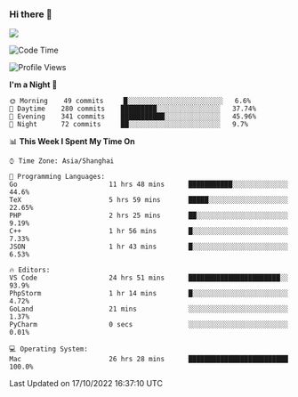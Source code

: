 ### Hi there 👋

<!--
**JJAYCHEN1e/jjaychen1e** is a ✨ _special_ ✨ repository because its `README.md` (this file) appears on your GitHub profile.

Here are some ideas to get you started:

- 🔭 I’m currently working on ...
- 🌱 I’m currently learning ...
- 👯 I’m looking to collaborate on ...
- 🤔 I’m looking for help with ...
- 💬 Ask me about ...
- 📫 How to reach me: ...
- 😄 Pronouns: ...
- ⚡ Fun fact: ...
-->

[![](https://github-readme-stats.vercel.app/api?username=jjaychen1e&show_icons=true)](https://github.com/jjaychen1e/github-readme-stats?count_private=true)

<!--START_SECTION:waka-->
![Code Time](http://img.shields.io/badge/Code%20Time-385%20hrs%2026%20mins-blue)

![Profile Views](http://img.shields.io/badge/Profile%20Views-0-blue)

**I'm a Night 🦉** 

```text
🌞 Morning    49 commits     █░░░░░░░░░░░░░░░░░░░░░░░░   6.6% 
🌆 Daytime    280 commits    █████████░░░░░░░░░░░░░░░░   37.74% 
🌃 Evening    341 commits    ███████████░░░░░░░░░░░░░░   45.96% 
🌙 Night      72 commits     ██░░░░░░░░░░░░░░░░░░░░░░░   9.7%

```


📊 **This Week I Spent My Time On** 

```text
⌚︎ Time Zone: Asia/Shanghai

💬 Programming Languages: 
Go                       11 hrs 48 mins      ███████████░░░░░░░░░░░░░░   44.6% 
TeX                      5 hrs 59 mins       █████░░░░░░░░░░░░░░░░░░░░   22.65% 
PHP                      2 hrs 25 mins       ██░░░░░░░░░░░░░░░░░░░░░░░   9.19% 
C++                      1 hr 56 mins        █░░░░░░░░░░░░░░░░░░░░░░░░   7.33% 
JSON                     1 hr 43 mins        █░░░░░░░░░░░░░░░░░░░░░░░░   6.53%

🔥 Editors: 
VS Code                  24 hrs 51 mins      ███████████████████████░░   93.9% 
PhpStorm                 1 hr 14 mins        █░░░░░░░░░░░░░░░░░░░░░░░░   4.72% 
GoLand                   21 mins             ░░░░░░░░░░░░░░░░░░░░░░░░░   1.37% 
PyCharm                  0 secs              ░░░░░░░░░░░░░░░░░░░░░░░░░   0.01%

💻 Operating System: 
Mac                      26 hrs 28 mins      █████████████████████████   100.0%

```


 Last Updated on 17/10/2022 16:37:10 UTC
<!--END_SECTION:waka-->
